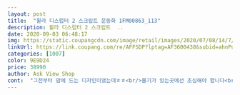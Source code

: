 ```yaml
---
layout: post 
title:  "휠라 디스럽터 2 스크립트 운동화 1FM00863_113" 
description: 휠라 디스럽터 2 스크립트  ..
date: 2020-09-03 06:48:17 
img: https://static.coupangcdn.com/image/retail/images/2020/07/08/14/7/600fc02b-b9a4-4e57-b6cb-4c183db66291.jpg 
linkUrl: https://link.coupang.com/re/AFFSDP?lptag=AF3600438&subid=ahnPublicAsk&pageKey=1816997455&itemId=3092177490&vendorItemId=71053253573&traceid=V0-113-0ea2f29adb072387 
categories: [1007] 
color: 9E9D24 
price: 38990 
author: Ask View Shop 
cont:  "그전부터 맘에 드는 디자인이였는데ㅎㅎ<br/>물기가 있는곳에선 조심해야 합니다<br/>비오는날 신었다가 미끄러질까봐 고생했습니다<br/>아이도 저도 만족!!<br/>애기랑 커플 할려고 샀어요<br/>이 신발은 비 안오는날만 신는걸로 !<br/>조금 과장하면 비오는날 인도에서 롤러브레이드타는 느낌이 납니다 내 의지와 상관없이 보폭이 마구마구 넓어집니다<br/>좋아요<br/>찍찍이 있는건 금새 벨크로가 망가져 못신겠어서... <br/><br/>초5학년 딸아이 사줬어요<br/>쿠팡에서 저렴하게 잘 산거같아요<br/>" 
---
```

